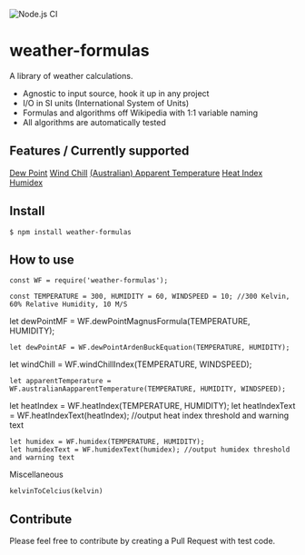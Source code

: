 ![Node.js CI](https://github.com/oyve/weather-formulas/workflows/Node.js%20CI/badge.svg?branch=main)
# weather-formulas
A library of weather calculations.

* Agnostic to input source, hook it up in any project
* I/O in SI units (International System of Units)
* Formulas and algorithms off Wikipedia with 1:1 variable naming
* All algorithms are automatically tested

## Features / Currently supported
[Dew Point](https://en.wikipedia.org/wiki/Dew_point)
[Wind Chill](https://en.wikipedia.org/wiki/Wind_chill#North_American_and_United_Kingdom_wind_chill_index)
[(Australian) Apparent Temperature](https://en.wikipedia.org/wiki/Wind_chill#Australian_apparent_temperature)
[Heat Index](https://en.wikipedia.org/wiki/Heat_index)
[Humidex](https://en.wikipedia.org/wiki/Humidex)

## Install
```
$ npm install weather-formulas
```

## How to use
```
const WF = require('weather-formulas');

const TEMPERATURE = 300, HUMIDITY = 60, WINDSPEED = 10; //300 Kelvin, 60% Relative Humidity, 10 M/S

```
let dewPointMF = WF.dewPointMagnusFormula(TEMPERATURE, HUMIDITY); 
```
let dewPointAF = WF.dewPointArdenBuckEquation(TEMPERATURE, HUMIDITY);
```
let windChill = WF.windChillIndex(TEMPERATURE, WINDSPEED);
```
let apparentTemperature = WF.australianAapparentTemperature(TEMPERATURE, HUMIDITY, WINDSPEED);
```
let heatIndex = WF.heatIndex(TEMPERATURE, HUMIDITY);
let heatIndexText = WF.heatIndexText(heatIndex); //output heat index threshold and warning text
```
let humidex = WF.humidex(TEMPERATURE, HUMIDITY);
let humidexText = WF.humidexText(humidex); //output humidex threshold and warning text
```
Miscellaneous
```
kelvinToCelcius(kelvin)
```

## Contribute
Please feel free to contribute by creating a Pull Request with test code.